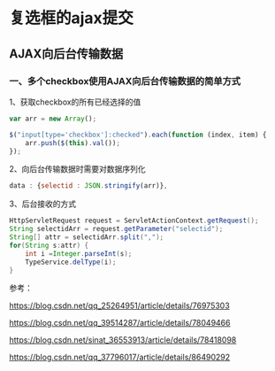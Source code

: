 # 复选框的ajax提交

## AJAX向后台传输数据

### 一、多个checkbox使用AJAX向后台传输数据的简单方式

1、获取checkbox的所有已经选择的值

```js
var arr = new Array();

$("input[type='checkbox']:checked").each(function (index, item) {
	arr.push($(this).val());
});
```

2、向后台传输数据时需要对数据序列化

```js
data : {selectid : JSON.stringify(arr)},
```

3、后台接收的方式

```java
HttpServletRequest request = ServletActionContext.getRequest();
String selectidArr = request.getParameter("selectid");
String[] attr = selectidArr.split(",");
for(String s:attr) {
	int i =Integer.parseInt(s);
	TypeService.delType(i);
}
```

参考：

<https://blog.csdn.net/qq_25264951/article/details/76975303>

<https://blog.csdn.net/qq_39514287/article/details/78049466>

<https://blog.csdn.net/sinat_36553913/article/details/78418098>

<https://blog.csdn.net/qq_37796017/article/details/86490292>
